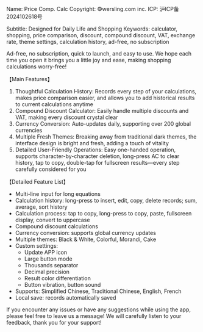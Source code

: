 Name: Price Comp. Calc
Copyright: ©️wersling.com inc.
ICP: 沪ICP备2024102618号

Subtitle: Designed for Daily Life and Shopping
Keywords: calculator, shopping, price comparison, discount, compound discount, VAT, exchange rate, theme settings, calculation history, ad-free, no subscription

Ad-free, no subscription, quick to launch, and easy to use. We hope each time you open it brings you a little joy and ease, making shopping calculations worry-free!

【Main Features】
1.	Thoughtful Calculation History: Records every step of your calculations, makes price comparison easier, and allows you to add historical results to current calculations anytime
2.	Compound Discount Calculator: Easily handle multiple discounts and VAT, making every discount crystal clear
3.	Currency Conversion: Auto-updates daily, supporting over 200 global currencies
4.	Multiple Fresh Themes: Breaking away from traditional dark themes, the interface design is bright and fresh, adding a touch of vitality
5.	Detailed User-Friendly Operations: Easy one-handed operation, supports character-by-character deletion, long-press AC to clear history, tap to copy, double-tap for fullscreen results—every step carefully considered for you

【Detailed Feature List】
* Multi-line input for long equations
* Calculation history: long-press to insert, edit, copy, delete records; sum, average, sort history
* Calculation process: tap to copy, long-press to copy, paste, fullscreen display, convert to uppercase
* Compound discount calculations
* Currency conversion: supports global currency updates
* Multiple themes: Black & White, Colorful, Morandi, Cake
* Custom settings:
  * Update APP icon
  * Large button mode
  * Thousands separator
  * Decimal precision
  * Result color differentiation
  * Button vibration, button sound
* Supports: Simplified Chinese, Traditional Chinese, English, French
* Local save: records automatically saved

If you encounter any issues or have any suggestions while using the app, please feel free to leave us a message! We will carefully listen to your feedback, thank you for your support! 